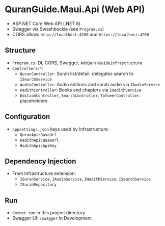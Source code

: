 # QuranGuide.Maui.Api (Web API)

- ASP.NET Core Web API (.NET 8)
- Swagger via Swashbuckle (see `Program.cs`)
- CORS allows `http://localhost:4200` and `https://localhost:4200`

## Structure
- `Program.cs`: DI, CORS, Swagger, `AddQuranGuideInfrastructure`
- `Controllers/*`:
  - `QuranController`: Surah list/detail; delegates search to `ISearchService`
  - `AudioController`: Audio editions and surah audio via `IAudioService`
  - `HadithController`: Books and chapters via `IHadithService`
  - `EditionController`, `SearchController`, `TafseerController`: placeholders

## Configuration
- `appsettings.json` keys used by Infrastructure:
  - `QuranApi:BaseUrl`
  - `HadithApi:BaseUrl`
  - `HadithApi:ApiKey`

## Dependency Injection
- From Infrastructure extension:
  - `IQuranService`, `IAudioService`, `IHadithService`, `ISearchService`
  - `ISurahRepository`

## Run
- `dotnet run` in this project directory
- Swagger UI: `/swagger` in Development

